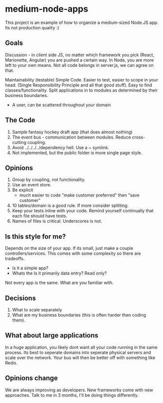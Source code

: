 # medium-node-apps

This project is an example of how to organize a medium-sized Node.JS app. Its not production quality :)

## Goals

Discussion - in client side JS, no matter which framework you pick (React, Marionette, Angular) you are pushed a certain way. In Node, you are more
left to your own means. Not all code belongs in server.js, we can agree on that.

Maintainability (testable)
Simple Code. Easier to test, easier to scope in your head. (Single Responsibility Principle and all that good stuff).
Easy to find classes/functionality.
Split applications in to modules as determined by their business boundaries.
 - A user, can be scattered throughout your domain

## The Code

1) Sample fantasy hockey draft app (that does almost nothing)
2) The event bus - communication between modules. Reduce cross-cutting coupling.
3) Avoid ../../../../dependency hell. Use a ~ symlink.
4) Not implemented, but the public folder is more single page style.

## Opinions

1) Group by coupling, not functionality.
1) Use an event store.
2) Be explicit
    - much easier to code "make customer preferred" then "save customer"
3) 10 tables/domain is a good rule. If more consider splitting.
4) Keep your tests inline with your code. Remind yourself continually that each file should have tests.
5) Names of files is critical. Underscores is not.

## Is this style for me?

Depends on the size of your app. If its small, just make a couple controllers/services. This comes with some complexity so there are tradeoffs.

 - Is it a simple app?
 - Whats the Is it primarily data entry? Read only?

Not every app is the same. What are you familiar with.

## Decisions

1) What to scale separately
2) What are my business boundaries (this is often harder then coding them).

## What about large applications

In a huge application, you likely dont want all your code running in the same process. Its best to seperate domains into
seperate physical servers and scale over the network. Your bus will then be better off with something like Redis.

## Opinions change

We are always improving as developers. New frameworks come with new approaches. Talk to me in 3 months, I'll be doing things differently.




